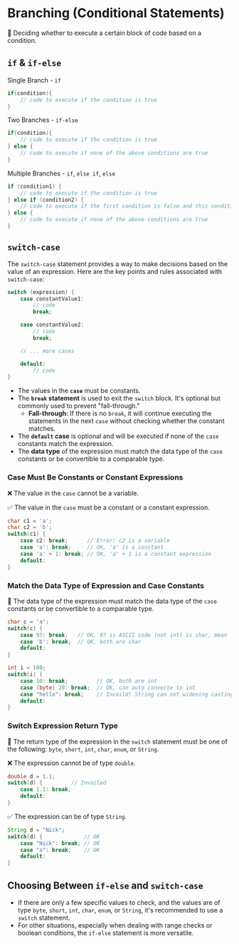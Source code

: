 # Branching (Conditional Statements)


📌 Deciding whether to execute a certain block of code based on a condition. 

## `if` & `if-else`

Single Branch - `if`

```java
if(condition){
	// code to execute if the condition is true
}
```

Two Branches - `if-else`

```java
if(condition){
	// code to execute if the condition is true
} else {
	// code to execute if none of the above conditions are true
}
```

Multiple Branches - `if`, `else if`, `else`

```java
if (condition1) {
    // code to execute if the condition is true
} else if (condition2) {
    // code to execute if the first condition is false and this condition is true
} else {
    // code to execute if none of the above conditions are true
}
```



## `switch-case`
The `switch-case` statement provides a way to make decisions based on the value of an expression. Here are the key points and rules associated with `switch-case`:

```java
switch (expression) {
    case constantValue1:
        // code
        break;

    case constantValue2:
        // code
        break;

    // ... more cases

    default:
        // code
}
```

- The values in the **`case`** must be constants.
- The **`break` statement** is used to exit the `switch` block. It's optional but commonly used to prevent "fall-through."
  - **Fall-through:** If there is no `break`, it will continue executing the statements in the next `case` without checking whether the constant matches.
- The **`default` case** is optional and will be executed if none of the `case` constants match the expression.
- The **data type** of the expression must match the data type of the `case` constants or be convertible to a comparable type.



### Case Must Be Constants or Constant Expressions

❌ The value in the `case` cannot be a variable.

✅ The value in the `case` must be a constant or a constant expression.

```java
char c1 = 'a';
char c2 = 'b';
switch(c1) {
    case c2: break;      // Error! c2 is a variable
    case 'a': break;     // OK, 'a' is a constant
    case 'a' + 1: break; // OK, 'a' + 1 is a constant expression
    default: 
}
```

### Match the Data Type of Expression and Case Constants

📌 The data type of the expression must match the data type of the `case` constants or be convertible to a comparable type.

```java
char c = 'a';
switch(c) {
    case 97: break;   // OK, 97 is ASCII code (not int) is char, mean 'a' lowercase 
    case 'b': break;  // OK, both are char
    default: 
}

int i = 100;
switch(i) {
    case 10: break;  		// OK, both are int 
    case (byte) 20: break;  // OK, can auto converte to int
    case "hello": break;  	// Invaild! String can not widening casting to int
    default: 
}
```



### Switch Expression Return Type

📌 The return type of the expression in the `switch` statement must be one of the following: `byte`, `short`, `int`, `char`, `enum`, or `String`.

❌ The expression cannot be of type `double`.

```java
double d = 1.1;
switch(d) {			// Invailed
    case 1.1: break; 
    default: 
}
```

✅ The expression can be of type `String`.

```java
String d = "Nick";
switch(d) {				// OK
    case "Nick": break;	// OK
    case "a": break;	// OK
    default: 
}
```

## Choosing Between `if-else` and `switch-case`

- If there are only a few specific values to check, and the values are of type `byte`, `short`, `int`, `char`, `enum`, or `String`, it's recommended to use a `switch` statement.
- For other situations, especially when dealing with range checks or boolean conditions, the `if-else` statement is more versatile.